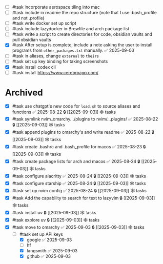 - [ ] #task incorporate aerospace tiling into mac
- [ ] #task include in readme the repo structure (note that I use .bash_profile and not .profile)
- [ ] #task write docker set up script
- [ ] #task include lazydocker in Brewfile and arch package list
- [ ] #task write a script to create directories for code, obsidian vaults and pull obsidian vaults
- [x] #task After setup is complete, include a note asking the user to install programs from `other_packages.txt` manually. ✅ 2025-09-03
- [ ] #task in aliases, change `external` to `theirs`
- [ ] #task set up key binding for taking screenshots
- [x] #task install codex cli
- [ ] #task install https://www.cerebroapp.com/

# Archived

- [x] #task use chatgpt's new code for `load.sh` to source aliases and functions ✅ 2025-08-22 🔒 [[2025-09-03]] 🕸️ tasks
- [x] #task symlink nvim_omarchy.../plugins to nvim/...plugins/ ✅ 2025-08-22 🔒 [[2025-09-03]] 🕸️ tasks
- [x] #task append plugins to omarchy's and write readme ✅ 2025-08-22 🔒 [[2025-09-03]] 🕸️ tasks
- [x] #task create .bashrc and .bash_profile for macos ✅ 2025-08-23 🔒 [[2025-09-03]] 🕸️ tasks
- [x] #task create package lists for arch and macos ✅ 2025-08-24 🔒 [[2025-09-03]] 🕸️ tasks
- [x] #task configure alacritty ✅ 2025-08-24 🔒 [[2025-09-03]] 🕸️ tasks
- [x] #task configure starship ✅ 2025-08-24 🔒 [[2025-09-03]] 🕸️ tasks
- [x] #task set up nvim config ✅ 2025-08-24 🔒 [[2025-09-03]] 🕸️ tasks
- [x] #task Add the capability to search for text to lazyvim 🔒 [[2025-09-03]] 🕸️ tasks
- [x] #task install uv 🔒 [[2025-09-03]] 🕸️ tasks
- [x] #task explore uv 🔒 [[2025-09-03]] 🕸️ tasks
- [x] #task move to omarchy ✅ 2025-09-03 🔒 [[2025-09-03]] 🕸️ tasks
	- [ ] #task set up API keys
		- [x] google ✅ 2025-09-03
		- [ ] hf
		- [x] langsmith ✅ 2025-09-03
		- [x] github ✅ 2025-09-03
